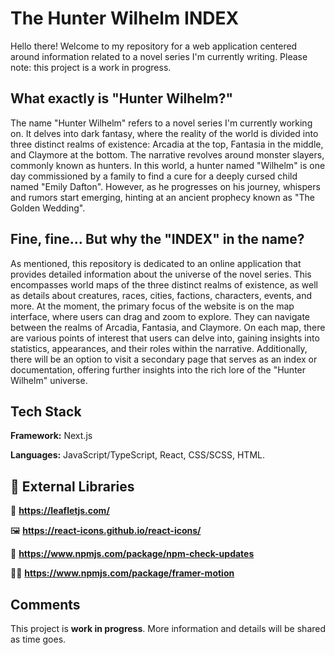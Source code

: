 # The Hunter Wilhelm INDEX
Hello there! Welcome to my repository for a web application centered around information related to a novel series I'm currently writing. Please note: this project is a work in progress.

## What exactly is "Hunter Wilhelm?"
The name "Hunter Wilhelm" refers to a novel series I'm currently working on. It delves into dark fantasy, where the reality of the world is divided into three distinct realms of existence: Arcadia at the top, Fantasia in the middle, and Claymore at the bottom. The narrative revolves around monster slayers, commonly known as hunters. In this world, a hunter named "Wilhelm" is one day commissioned by a family to find a cure for a deeply cursed child named "Emily Dafton". However, as he progresses on his journey, whispers and rumors start emerging, hinting at an ancient prophecy known as "The Golden Wedding".

## Fine, fine... But why the "INDEX" in the name?
As mentioned, this repository is dedicated to an online application that provides detailed information about the universe of the novel series. This encompasses world maps of the three distinct realms of existence, as well as details about creatures, races, cities, factions, characters, events, and more. At the moment, the primary focus of the website is on the map interface, where users can drag and zoom to explore. They can navigate between the realms of Arcadia, Fantasia, and Claymore. On each map, there are various points of interest that users can delve into, gaining insights into statistics, appearances, and their roles within the narrative. Additionally, there will be an option to visit a secondary page that serves as an index or documentation, offering further insights into the rich lore of the "Hunter Wilhelm" universe.


## Tech Stack
**Framework:** Next.js

**Languages:** JavaScript/TypeScript, React, CSS/SCSS, HTML.

## 🔗 External Libraries
🍃 **https://leafletjs.com/**

🖼️ **https://react-icons.github.io/react-icons/**

🔄️ **https://www.npmjs.com/package/npm-check-updates**

🏃‍♂️ **https://www.npmjs.com/package/framer-motion**
## Comments

This project is **work in progress**. More information and details will be shared as time goes.
